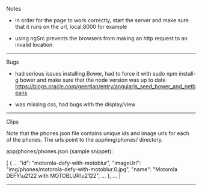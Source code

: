 Notes

- in order for the page to work correctly, 
	start the server and make sure that it runs on the url,
	local:8000 for example 

- using ngSrc prevents the browsers from making an http request 	to an invalid location





----------------------------------------------------------------
Bugs


- had serious issues installing Bower, had to force it with 
  sudo npm install-g bower and make sure that the node version
  was up to date
    https://blogs.oracle.com/geertjan/entry/angularjs_seed_bower_and_netbeans


- was missing css, had bugs with the display/view







----------------------------------------------------------------
Clips

Note that the phones.json file contains unique ids and image urls for each of the phones. The urls point to the app/img/phones/ directory.

app/phones/phones.json (sample snippet):

[
  {
    ...
    "id": "motorola-defy-with-motoblur",
    "imageUrl": "img/phones/motorola-defy-with-motoblur.0.jpg",
    "name": "Motorola DEFY\u2122 with MOTOBLUR\u2122",
    ...
  },
  ...
]

-----







